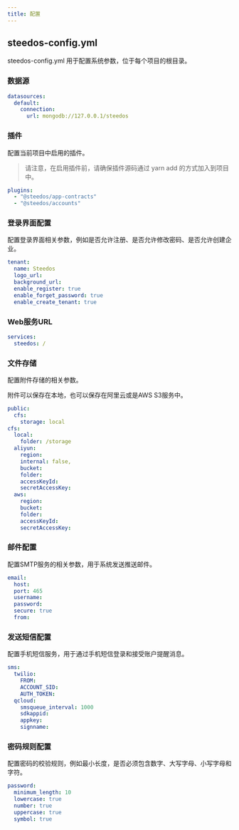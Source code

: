```yaml
---
title: 配置
---
```


## steedos-config.yml

steedos-config.yml 用于配置系统参数，位于每个项目的根目录。

### 数据源

```yml
datasources:
  default:
    connection:
      url: mongodb://127.0.0.1/steedos

```

### 插件

配置当前项目中启用的插件。
> 请注意，在启用插件前，请确保插件源码通过 yarn add 的方式加入到项目中。

```yml
plugins:
  - "@steedos/app-contracts"
  - "@steedos/accounts"
```

### 登录界面配置

配置登录界面相关参数，例如是否允许注册、是否允许修改密码、是否允许创建企业。

```yml
tenant:
  name: Steedos
  logo_url:
  background_url:
  enable_register: true
  enable_forget_password: true
  enable_create_tenant: true
```

### Web服务URL

```yml
services:
  steedos: /
```

### 文件存储

配置附件存储的相关参数。

附件可以保存在本地，也可以保存在阿里云或是AWS S3服务中。

```yml
public:
  cfs:
    storage: local
cfs:
  local:
    folder: /storage
  aliyun:
    region:
    internal: false,
    bucket:
    folder:
    accessKeyId:
    secretAccessKey:
  aws:
    region:
    bucket:
    folder:
    accessKeyId:
    secretAccessKey:
```

### 邮件配置

配置SMTP服务的相关参数，用于系统发送推送邮件。

```yml
email:
  host:
  port: 465
  username:
  password:
  secure: true
  from:
```

### 发送短信配置

配置手机短信服务，用于通过手机短信登录和接受账户提醒消息。

```yml
sms:
  twilio:
    FROM:
    ACCOUNT_SID:
    AUTH_TOKEN:
  qcloud:
    smsqueue_interval: 1000
    sdkappid:
    appkey:
    signname:
```

### 密码规则配置

配置密码的校验规则，例如最小长度，是否必须包含数字、大写字母、小写字母和字符。

```yml
password:
  minimum_length: 10
  lowercase: true
  number: true
  uppercase: true
  symbol: true
```

